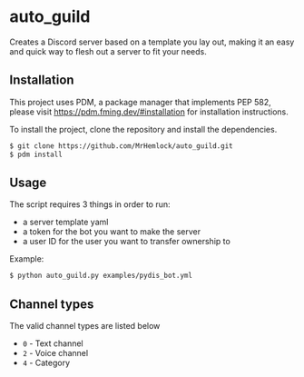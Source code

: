 # auto_guild

Creates a Discord server based on a template you lay out, making it an easy and quick way to flesh out a server to fit
your needs.

## Installation

This project uses PDM, a package manager that implements PEP 582, please visit https://pdm.fming.dev/#installation for
installation instructions.

To install the project, clone the repository and install the dependencies.

```bash
$ git clone https://github.com/MrHemlock/auto_guild.git
$ pdm install
```

## Usage

The script requires 3 things in order to run:
- a server template yaml
- a token for the bot you want to make the server
- a user ID for the user you want to transfer ownership to


Example:

```bash
$ python auto_guild.py examples/pydis_bot.yml
```

## Channel types

The valid channel types are listed below

- `0` - Text channel
- `2` - Voice channel
- `4` - Category

